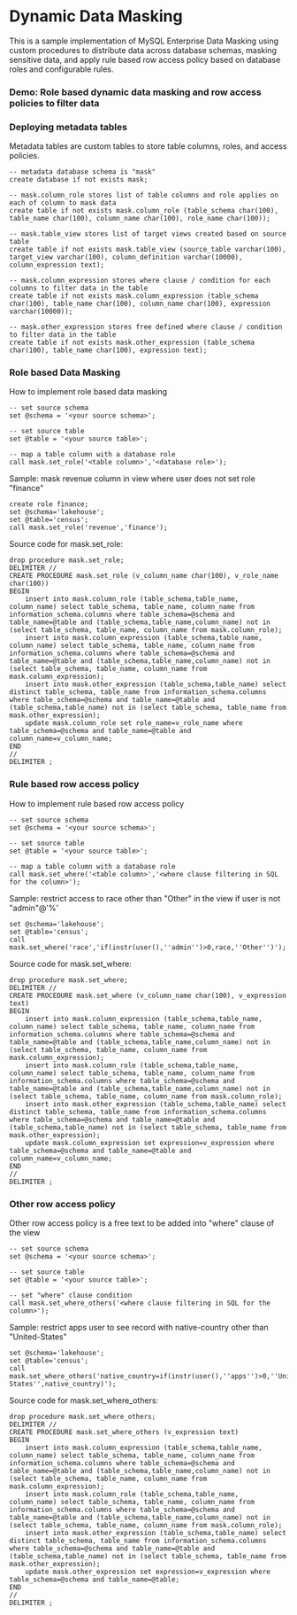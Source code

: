 # Dynamic Data Masking
This is a sample implementation of MySQL Enterprise Data Masking using custom procedures to distribute data across database schemas, masking sensitive data, and apply rule based row access policy based on database roles and configurable rules. 
### Demo: Role based dynamic data masking and row access policies to filter data

### Deploying metadata tables
Metadata tables are custom tables to store table columns, roles, and access policies.
```
-- metadata database schema is "mask"
create database if not exists mask;

-- mask.column_role stores list of table columns and role applies on each of column to mask data 
create table if not exists mask.column_role (table_schema char(100), table_name char(100), column_name char(100), role_name char(100));

-- mask.table_view stores list of target views created based on source table 
create table if not exists mask.table_view (source_table varchar(100), target_view varchar(100), column_definition varchar(10000), column_expression text);

-- mask.column_expression stores where clause / condition for each columns to filter data in the table
create table if not exists mask.column_expression (table_schema char(100), table_name char(100), column_name char(100), expression varchar(10000));

-- mask.other_expression stores free defined where clause / condition to filter data in the table
create table if not exists mask.other_expression (table_schema char(100), table_name char(100), expression text);
```
### Role based Data Masking
How to implement role based data masking
```
-- set source schema
set @schema = '<your source schema>';

-- set source table
set @table = '<your source table>';

-- map a table column with a database role
call mask.set_role('<table column>','<database role>');
```
Sample: mask revenue column in view where user does not set role "finance"
```
create role finance;
set @schema='lakehouse';
set @table='census';
call mask.set_role('revenue','finance');
```
Source code for mask.set_role:
```
drop procedure mask.set_role;
DELIMITER //
CREATE PROCEDURE mask.set_role (v_column_name char(100), v_role_name char(100))
BEGIN
	insert into mask.column_role (table_schema,table_name, column_name) select table_schema, table_name, column_name from information_schema.columns where table_schema=@schema and table_name=@table and (table_schema,table_name,column_name) not in (select table_schema, table_name, column_name from mask.column_role);
	insert into mask.column_expression (table_schema,table_name, column_name) select table_schema, table_name, column_name from information_schema.columns where table_schema=@schema and table_name=@table and (table_schema,table_name,column_name) not in (select table_schema, table_name, column_name from mask.column_expression);
	insert into mask.other_expression (table_schema,table_name) select distinct table_schema, table_name from information_schema.columns where table_schema=@schema and table_name=@table and (table_schema,table_name) not in (select table_schema, table_name from mask.other_expression);
	update mask.column_role set role_name=v_role_name where table_schema=@schema and table_name=@table and column_name=v_column_name;
END
//
DELIMITER ;
```
### Rule based row access policy
How to implement rule based row access policy
```
-- set source schema
set @schema = '<your source schema>';

-- set source table
set @table = '<your source table>';

-- map a table column with a database role
call mask.set_where('<table column>','<where clause filtering in SQL for the column>');
```
Sample: restrict access to race other than "Other" in the view if user is not "admin"@'%'
```
set @schema='lakehouse';
set @table='census';
call mask.set_where('race','if(instr(user(),''admin'')>0,race,''Other'')');
```
Source code for mask.set_where:
```
drop procedure mask.set_where;
DELIMITER //
CREATE PROCEDURE mask.set_where (v_column_name char(100), v_expression text)
BEGIN
	insert into mask.column_expression (table_schema,table_name, column_name) select table_schema, table_name, column_name from information_schema.columns where table_schema=@schema and table_name=@table and (table_schema,table_name,column_name) not in (select table_schema, table_name, column_name from mask.column_expression);
	insert into mask.column_role (table_schema,table_name, column_name) select table_schema, table_name, column_name from information_schema.columns where table_schema=@schema and table_name=@table and (table_schema,table_name,column_name) not in (select table_schema, table_name, column_name from mask.column_role);
	insert into mask.other_expression (table_schema,table_name) select distinct table_schema, table_name from information_schema.columns where table_schema=@schema and table_name=@table and (table_schema,table_name) not in (select table_schema, table_name from mask.other_expression);
	update mask.column_expression set expression=v_expression where table_schema=@schema and table_name=@table and column_name=v_column_name;
END
//
DELIMITER ;
```
### Other row access policy
Other row access policy is a free text to be added into "where" clause of the view
```
-- set source schema
set @schema = '<your source schema>';

-- set source table
set @table = '<your source table>';

-- set "where" clause condition
call mask.set_where_others('<where clause filtering in SQL for the column>');
```
Sample: restrict apps user to see record with native-country other than "United-States"
```
set @schema='lakehouse';
set @table='census';
call mask.set_where_others('native_country=if(instr(user(),''apps'')>0,''United-States'',native_country)');
```
Source code for mask.set_where_others:
```
drop procedure mask.set_where_others;
DELIMITER //
CREATE PROCEDURE mask.set_where_others (v_expression text)
BEGIN
	insert into mask.column_expression (table_schema,table_name, column_name) select table_schema, table_name, column_name from information_schema.columns where table_schema=@schema and table_name=@table and (table_schema,table_name,column_name) not in (select table_schema, table_name, column_name from mask.column_expression);
	insert into mask.column_role (table_schema,table_name, column_name) select table_schema, table_name, column_name from information_schema.columns where table_schema=@schema and table_name=@table and (table_schema,table_name,column_name) not in (select table_schema, table_name, column_name from mask.column_role);
	insert into mask.other_expression (table_schema,table_name) select distinct table_schema, table_name from information_schema.columns where table_schema=@schema and table_name=@table and (table_schema,table_name) not in (select table_schema, table_name from mask.other_expression);
	update mask.other_expression set expression=v_expression where table_schema=@schema and table_name=@table;
END
//
DELIMITER ;
```
